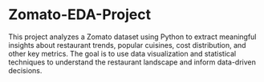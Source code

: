# Zomato-EDA-Project
This project analyzes a Zomato dataset using Python to extract meaningful insights about restaurant trends, popular cuisines, cost distribution, and other key metrics. The goal is to use data visualization and statistical techniques to understand the restaurant landscape and inform data-driven decisions.
